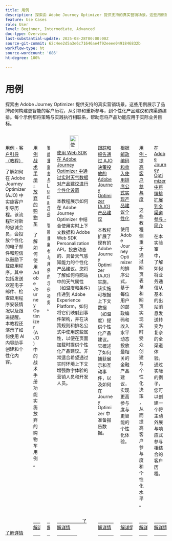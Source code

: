 ```yaml
---
title: 用例
description: 探索由 Adobe Journey Optimizer 提供支持的真实营销场景。这些用例展示了品牌如何构建更智能的客户历程，从引导和重新参与，到个性化产品建议和跨渠道编排。每个示例都将策略与实践执行相联系，帮助您将产品功能应用于实际业务目标。
feature: Use Cases
role: User
level: Beginner, Intermediate, Advanced
doc-type: Overview
last-substantial-update: 2025-08-28T00:00:00Z
source-git-commit: 62c4ee2d5a3e6c71646ae4f92eeee0491846832b
workflow-type: ht
source-wordcount: '686'
ht-degree: 100%

---
```



# 用例

探索由 Adobe Journey Optimizer 提供支持的真实营销场景。这些用例展示了品牌如何构建更智能的客户历程，从引导和重新参与，到个性化产品建议和跨渠道编排。每个示例都将策略与实践执行相联系，帮助您将产品功能应用于实际业务目标。

<!-- CARDS
* https://experienceleague.adobe.com/zh-hans/docs/journey-optimizer-learn/tutorials/use-cases/customer-onboarding
* https://experienceleague.adobe.com/zh-hans/docs/journey-optimizer-learn/tutorials/use-cases/abandoned-cart
* https://experienceleague.adobe.com/zh-hans/docs/experience-platform/rtcdp/use-cases/personalization-insights-engagement/use-cases-luma
* https://experienceleague.adobe.com/zh-hans/docs/journey-optimizer-learn/personalizing-offers-with-real-time-weather-data/introduction
* https://experienceleague.adobe.com/zh-hans/docs/journey-optimizer-learn/reporting-on-ajo-od/introduction
* https://experienceleague.adobe.com/zh-hans/docs/journey-optimizer-learn/personalizing-offers-with-ranking-formulas-based-on-user-zip-code-and-income/introduction
* https://experienceleague.adobe.com/zh-hans/docs/journey-optimizer-learn/tutorials/use-cases/enhance-customer-engagement
* https://experienceleague.adobe.com/zh-hans/docs/journey-optimizer-learn/scaling-orchestration-to-omnichannel-engagement/introduction
-->
<!-- START CARDS HTML - DO NOT MODIFY BY HAND -->
<div class="columns">
    <div class="column is-half-tablet is-half-desktop is-one-third-widescreen" aria-label="Use Case - Customer Onboarding (Tutorial)">
        <div class="card" style="height: 100%; display: flex; flex-direction: column; height: 100%;">
            <div class="card-image">
                <figure class="image x-is-16by9">
                    <a href="https://experienceleague.adobe.com/zh-hans/docs/journey-optimizer-learn/tutorials/use-cases/customer-onboarding" title="用例 - 客户引导（教程）" target="_blank" rel="referrer">
                        <img class="is-bordered-r-small" src="https://video.tv.adobe.com/v/3440660/?format=jpeg&nocache=1756417587791&captions=chi_hans" alt="用例 - 客户引导（教程）"
                             style="width: 100%; aspect-ratio: 16 / 9; object-fit: cover; overflow: hidden; display: block; margin: auto;">
                    </a>
                </figure>
            </div>
            <div class="card-content is-padded-small" style="display: flex; flex-direction: column; flex-grow: 1; justify-content: space-between;">
                <div class="top-card-content">
                    <p class="headline is-size-6 has-text-weight-bold">
                        <a href="https://experienceleague.adobe.com/zh-hans/docs/journey-optimizer-learn/tutorials/use-cases/customer-onboarding" target="_blank" rel="referrer" title="用例 - 客户引导（教程）">用例 - 客户引导（教程）</a>
                    </p>
                    <p class="is-size-6">了解如何在 Adobe Journey Optimizer (AJO) 中实施客户引导历程。该流程针对新的忠诚会员，会投放个性化的电子邮件和短信以鼓励下载应用程序。其中包括发送欢迎电子邮件、检查应用程序安装情况以及跟进提醒。本教程还演示了如何使用 AI 内容助手创建和个性化内容。</p>
                </div>
                <a href="https://experienceleague.adobe.com/zh-hans/docs/journey-optimizer-learn/tutorials/use-cases/customer-onboarding" target="_blank" rel="referrer" class="spectrum-Button spectrum-Button--outline spectrum-Button--primary spectrum-Button--sizeM" style="align-self: flex-start; margin-top: 1rem;">
                    <span class="spectrum-Button-label has-no-wrap has-text-weight-bold">了解详情</span>
                </a>
            </div>
        </div>
    </div>
    <div class="column is-half-tablet is-half-desktop is-one-third-widescreen" aria-label="Use Case Playbook - Abandoned shopping cart">
        <div class="card" style="height: 100%; display: flex; flex-direction: column; height: 100%;">
            <div class="card-image">
                <figure class="image x-is-16by9">
                    <a href="https://experienceleague.adobe.com/zh-hans/docs/journey-optimizer-learn/tutorials/use-cases/abandoned-cart" title="用例战术手册 - 废弃购物车" target="_blank" rel="referrer">
                        <img class="is-bordered-r-small" src="https://video.tv.adobe.com/v/3443974/?format=jpeg&nocache=1756417587818&captions=chi_hans" alt="用例战术手册 - 废弃购物车"
                             style="width: 100%; aspect-ratio: 16 / 9; object-fit: cover; overflow: hidden; display: block; margin: auto;">
                    </a>
                </figure>
            </div>
            <div class="card-content is-padded-small" style="display: flex; flex-direction: column; flex-grow: 1; justify-content: space-between;">
                <div class="top-card-content">
                    <p class="headline is-size-6 has-text-weight-bold">
                        <a href="https://experienceleague.adobe.com/zh-hans/docs/journey-optimizer-learn/tutorials/use-cases/abandoned-cart" target="_blank" rel="referrer" title="用例战术手册 - 废弃购物车">用例战术手册 - 放弃的购物车</a>
                    </p>
                    <p class="is-size-6">了解如何使用 Adobe Journey Optimizer (AJO) 中的战术手册功能实施放弃的购物车用例。</p>
                </div>
                <a href="https://experienceleague.adobe.com/zh-hans/docs/journey-optimizer-learn/tutorials/use-cases/abandoned-cart" target="_blank" rel="referrer" class="spectrum-Button spectrum-Button--outline spectrum-Button--primary spectrum-Button--sizeM" style="align-self: flex-start; margin-top: 1rem;">
                    <span class="spectrum-Button-label has-no-wrap has-text-weight-bold">了解详情</span>
                </a>
            </div>
        </div>
    </div>
    <div class="column is-half-tablet is-half-desktop is-one-third-widescreen" aria-label="Intelligent Re-engagement Luma examples">
        <div class="card" style="height: 100%; display: flex; flex-direction: column; height: 100%;">
            <div class="card-image">
                <figure class="image x-is-16by9">
                    <a href="https://experienceleague.adobe.com/zh-hans/docs/experience-platform/rtcdp/use-cases/personalization-insights-engagement/use-cases-luma" title="智能重新参与 Luma 示例" target="_blank" rel="referrer">
                        <img class="is-bordered-r-small" src="https://video.tv.adobe.com/v/3454283/?format=jpeg&nocache=1756417587792&captions=chi_hans" alt="智能重新参与 Luma 示例"
                             style="width: 100%; aspect-ratio: 16 / 9; object-fit: cover; overflow: hidden; display: block; margin: auto;">
                    </a>
                </figure>
            </div>
            <div class="card-content is-padded-small" style="display: flex; flex-direction: column; flex-grow: 1; justify-content: space-between;">
                <div class="top-card-content">
                    <p class="headline is-size-6 has-text-weight-bold">
                        <a href="https://experienceleague.adobe.com/zh-hans/docs/experience-platform/rtcdp/use-cases/personalization-insights-engagement/use-cases-luma" target="_blank" rel="referrer" title="智能重新参与 Luma 示例">智能重新参与 Luma 示例</a>
                    </p>
                    <p class="is-size-6">智能重新参与用例的示例视频。</p>
                </div>
                <a href="https://experienceleague.adobe.com/zh-hans/docs/experience-platform/rtcdp/use-cases/personalization-insights-engagement/use-cases-luma" target="_blank" rel="referrer" class="spectrum-Button spectrum-Button--outline spectrum-Button--primary spectrum-Button--sizeM" style="align-self: flex-start; margin-top: 1rem;">
                    <span class="spectrum-Button-label has-no-wrap has-text-weight-bold">了解详情</span>
                </a>
            </div>
        </div>
    </div>
    <div class="column is-half-tablet is-half-desktop is-one-third-widescreen" aria-label="Personalizing Offers with Real-Time Weather Data in Adobe Journey Optimizer using Web SDK">
        <div class="card" style="height: 100%; display: flex; flex-direction: column; height: 100%;">
            <div class="card-image">
                <figure class="image x-is-16by9">
                    <a href="https://experienceleague.adobe.com/zh-hans/docs/journey-optimizer-learn/personalizing-offers-with-real-time-weather-data/introduction" title="使用 Web SDK 在 Adobe Journey Optimizer 中通过实时天气数据对产品建议进行个性化设置" target="_blank" rel="referrer">
                        <img class="is-bordered-r-small" src="https://experienceleague.adobe.com/zh-hans/docs/journey-optimizer-learn/personalizing-offers-with-real-time-weather-data/introduction./media_11e634b7fcda118d76753129e5511697a1e5145de.png?width=400&format=png&optimize=medium" alt="使用 Web SDK 在 Adobe Journey Optimizer 中通过实时天气数据对产品建议进行个性化设置"
                             style="width: 100%; aspect-ratio: 16 / 9; object-fit: cover; overflow: hidden; display: block; margin: auto;">
                    </a>
                </figure>
            </div>
            <div class="card-content is-padded-small" style="display: flex; flex-direction: column; flex-grow: 1; justify-content: space-between;">
                <div class="top-card-content">
                    <p class="headline is-size-6 has-text-weight-bold">
                        <a href="https://experienceleague.adobe.com/zh-hans/docs/journey-optimizer-learn/personalizing-offers-with-real-time-weather-data/introduction" target="_blank" rel="referrer" title="使用 Web SDK 在 Adobe Journey Optimizer 中通过实时天气数据对产品建议进行个性化设置">使用 Web SDK 在 Adobe Journey Optimizer 中通过实时天气数据对产品建议进行个性化设置</a>
                    </p>
                    <p class="is-size-6">本教程展示如何在 Adobe Journey Optimizer 中结合使用实时上下文数据和 Adobe Web SDK Personalization API，投放动态的、具备天气感知能力的个性化产品建议。您将了解如何将网站中的天气属性（如温度和条件）传递到 Adobe Experience Platform，如何将它们映射到事件架构，并在决策规则和排名公式中使用这些属性，以便在页面加载时提供个性化产品建议。非常适合希望通过实时环境上下文增强数字体验的营销人员和开发人员。</p>
                </div>
                <a href="https://experienceleague.adobe.com/zh-hans/docs/journey-optimizer-learn/personalizing-offers-with-real-time-weather-data/introduction" target="_blank" rel="referrer" class="spectrum-Button spectrum-Button--outline spectrum-Button--primary spectrum-Button--sizeM" style="align-self: flex-start; margin-top: 1rem;">
                    <span class="spectrum-Button-label has-no-wrap has-text-weight-bold">了解详情</span>
                </a>
            </div>
        </div>
    </div>
    <div class="column is-half-tablet is-half-desktop is-one-third-widescreen" aria-label="Track and Report Adobe Journey Optimizer (AJO) Offers delivered via AJO Decisioning">
        <div class="card" style="height: 100%; display: flex; flex-direction: column; height: 100%;">
            <div class="card-image">
                <figure class="image x-is-16by9">
                    <a href="https://experienceleague.adobe.com/zh-hans/docs/journey-optimizer-learn/reporting-on-ajo-od/introduction" title="跟踪和报告通过 AJO 决策投放的 Adobe Journey Optimizer (AJO) 产品建议" target="_blank" rel="referrer">
                        <img class="is-bordered-r-small" src="https://experienceleague.adobe.com/zh-hans/docs/journey-optimizer-learn/reporting-on-ajo-od/introduction./media_1fb3a58c60be3873b773f9ba694350319c4b8dc4f.png?width=400&format=png&optimize=medium" alt="跟踪和报告通过 AJO 决策投放的 Adobe Journey Optimizer (AJO) 产品建议"
                             style="width: 100%; aspect-ratio: 16 / 9; object-fit: cover; overflow: hidden; display: block; margin: auto;">
                    </a>
                </figure>
            </div>
            <div class="card-content is-padded-small" style="display: flex; flex-direction: column; flex-grow: 1; justify-content: space-between;">
                <div class="top-card-content">
                    <p class="headline is-size-6 has-text-weight-bold">
                        <a href="https://experienceleague.adobe.com/zh-hans/docs/journey-optimizer-learn/reporting-on-ajo-od/introduction" target="_blank" rel="referrer" title="跟踪和报告通过 AJO 决策投放的 Adobe Journey Optimizer (AJO) 产品建议">跟踪和报告通过 AJO 决策投放的 Adobe Journey Optimizer (AJO) 产品建议</a>
                    </p>
                    <p class="is-size-6">本教程扩展了现有的 Adobe Journey Optimizer (AJO) 实施，该实施可根据上下文数据（如温度）提供个性化产品建议。它概述了如何捕获展示和互动事件，以及如何在 Journey Optimizer 中准备报告数据。</p>
                </div>
                <a href="https://experienceleague.adobe.com/zh-hans/docs/journey-optimizer-learn/reporting-on-ajo-od/introduction" target="_blank" rel="referrer" class="spectrum-Button spectrum-Button--outline spectrum-Button--primary spectrum-Button--sizeM" style="align-self: flex-start; margin-top: 1rem;">
                    <span class="spectrum-Button-label has-no-wrap has-text-weight-bold">了解详情</span>
                </a>
            </div>
        </div>
    </div>
    <div class="column is-half-tablet is-half-desktop is-one-third-widescreen" aria-label="Personalize Offers with Ranking formulas Based on Zip Code and Income">
        <div class="card" style="height: 100%; display: flex; flex-direction: column; height: 100%;">
            <div class="card-image">
                <figure class="image x-is-16by9">
                    <a href="https://experienceleague.adobe.com/zh-hans/docs/journey-optimizer-learn/personalizing-offers-with-ranking-formulas-based-on-user-zip-code-and-income/introduction" title="根据邮政编码和收入使用排名公式实现产品建议个性化" target="_blank" rel="referrer">
                        <img class="is-bordered-r-small" src="https://cdn.experienceleague.adobe.com/thumb/exl-cards/tutorial.png" alt="根据邮政编码和收入使用排名公式实现产品建议个性化"
                             style="width: 100%; aspect-ratio: 16 / 9; object-fit: cover; overflow: hidden; display: block; margin: auto;">
                    </a>
                </figure>
            </div>
            <div class="card-content is-padded-small" style="display: flex; flex-direction: column; flex-grow: 1; justify-content: space-between;">
                <div class="top-card-content">
                    <p class="headline is-size-6 has-text-weight-bold">
                        <a href="https://experienceleague.adobe.com/zh-hans/docs/journey-optimizer-learn/personalizing-offers-with-ranking-formulas-based-on-user-zip-code-and-income/introduction" target="_blank" rel="referrer" title="根据邮政编码和收入使用排名公式实现产品建议个性化">根据邮政编码和收入使用排序公式实现产品建议个性化</a>
                    </p>
                    <p class="is-size-6">使用 Adobe Journey Optimizer 的排序公式，基于每位用户的邮政编码和收入水平动态投放最相关的金融产品建议，实现更高参与度与更智能的个性化体验。</p>
                </div>
                <a href="https://experienceleague.adobe.com/zh-hans/docs/journey-optimizer-learn/personalizing-offers-with-ranking-formulas-based-on-user-zip-code-and-income/introduction" target="_blank" rel="referrer" class="spectrum-Button spectrum-Button--outline spectrum-Button--primary spectrum-Button--sizeM" style="align-self: flex-start; margin-top: 1rem;">
                    <span class="spectrum-Button-label has-no-wrap has-text-weight-bold">了解详情</span>
                </a>
            </div>
        </div>
    </div>
    <div class="column is-half-tablet is-half-desktop is-one-third-widescreen" aria-label="Use Case - Enhance customer engagement">
        <div class="card" style="height: 100%; display: flex; flex-direction: column; height: 100%;">
            <div class="card-image">
                <figure class="image x-is-16by9">
                    <a href="https://experienceleague.adobe.com/zh-hans/docs/journey-optimizer-learn/tutorials/use-cases/enhance-customer-engagement" title="用例 - 提高客户参与度" target="_blank" rel="referrer">
                        <img class="is-bordered-r-small" src="https://cdn.experienceleague.adobe.com/thumb/exl-cards/tutorial.png" alt="用例 - 提高客户参与度"
                             style="width: 100%; aspect-ratio: 16 / 9; object-fit: cover; overflow: hidden; display: block; margin: auto;">
                    </a>
                </figure>
            </div>
            <div class="card-content is-padded-small" style="display: flex; flex-direction: column; flex-grow: 1; justify-content: space-between;">
                <div class="top-card-content">
                    <p class="headline is-size-6 has-text-weight-bold">
                        <a href="https://experienceleague.adobe.com/zh-hans/docs/journey-optimizer-learn/tutorials/use-cases/enhance-customer-engagement" target="_blank" rel="referrer" title="用例 - 提高客户参与度">用例 - 提高客户参与度</a>
                    </p>
                    <p class="is-size-6">这些教程侧重于通过网页表单和网页实现实时受众创建与个性化决策，从而提高客户参与度和个性化水平。</p>
                </div>
                <a href="https://experienceleague.adobe.com/zh-hans/docs/journey-optimizer-learn/tutorials/use-cases/enhance-customer-engagement" target="_blank" rel="referrer" class="spectrum-Button spectrum-Button--outline spectrum-Button--primary spectrum-Button--sizeM" style="align-self: flex-start; margin-top: 1rem;">
                    <span class="spectrum-Button-label has-no-wrap has-text-weight-bold">了解详情</span>
                </a>
            </div>
        </div>
    </div>
    <div class="column is-half-tablet is-half-desktop is-one-third-widescreen" aria-label="Scaling orchestration to omnichannel engagement in Adobe Journey Optimizer - Introduction">
        <div class="card" style="height: 100%; display: flex; flex-direction: column; height: 100%;">
            <div class="card-image">
                <figure class="image x-is-16by9">
                    <a href="https://experienceleague.adobe.com/zh-hans/docs/journey-optimizer-learn/scaling-orchestration-to-omnichannel-engagement/introduction" title="在 Adobe Journey Optimizer 中将编排扩展到全渠道参与 - 简介" target="_blank" rel="referrer">
                        <img class="is-bordered-r-small" src="https://video.tv.adobe.com/v/3457828/?format=jpeg&nocache=1756417587802" alt="在 Adobe Journey Optimizer 中将编排扩展到全渠道参与 - 简介"
                             style="width: 100%; aspect-ratio: 16 / 9; object-fit: cover; overflow: hidden; display: block; margin: auto;">
                    </a>
                </figure>
            </div>
            <div class="card-content is-padded-small" style="display: flex; flex-direction: column; flex-grow: 1; justify-content: space-between;">
                <div class="top-card-content">
                    <p class="headline is-size-6 has-text-weight-bold">
                        <a href="https://experienceleague.adobe.com/zh-hans/docs/journey-optimizer-learn/scaling-orchestration-to-omnichannel-engagement/introduction" target="_blank" rel="referrer" title="在 Adobe Journey Optimizer 中将编排扩展到全渠道参与 - 简介">在 Adobe Journey Optimizer 中将编排扩展到全渠道参与 - 简介</a>
                    </p>
                    <p class="is-size-6">在本实验室中，了解如何将业务通信从基本的出站消息发送转变为复杂的全渠道体验。通过实际的例子，您可以创建一个将主动外展与响应式参与相结合的客户历程。</p>
                </div>
                <a href="https://experienceleague.adobe.com/zh-hans/docs/journey-optimizer-learn/scaling-orchestration-to-omnichannel-engagement/introduction" target="_blank" rel="referrer" class="spectrum-Button spectrum-Button--outline spectrum-Button--primary spectrum-Button--sizeM" style="align-self: flex-start; margin-top: 1rem;">
                    <span class="spectrum-Button-label has-no-wrap has-text-weight-bold">了解详情</span>
                </a>
            </div>
        </div>
    </div>
</div>
<!-- END CARDS HTML - DO NOT MODIFY BY HAND -->
